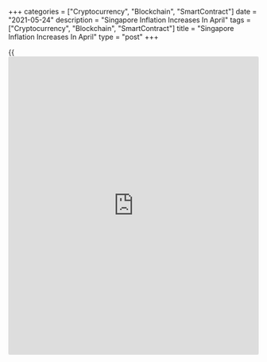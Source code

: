 +++
categories = ["Cryptocurrency", "Blockchain", "SmartContract"]
date = "2021-05-24"
description = "Singapore Inflation Increases In April"
tags = ["Cryptocurrency", "Blockchain", "SmartContract"]
title = "Singapore Inflation Increases In April"
type = "post"
+++

{{<iframe id="large-banner" src="https://www.bounty.group/#slide=14.0" width="100%" height="600" scrolling="no" style="border: 0px solid rgb(216, 221, 230); border-radius: 3px;">}}

Singapore's consumer prices rose in April, data from the Monetary
Authority of Singapore and the Ministry of Trade and Industry showed on
Monday.

The consumer price index rose 2.1 percent year-on-year in April,
following a 1.3 percent increase in March. Economists had expected a 2.0
percent rise.

This latest consumer prices outcome was largely due to a rise in core
inflation, prices for private transportation and accommodation cost.

MAS core CPI, which excludes costs of accommodation and private road
transport, grew 0.6 percent annually in April, following a 0.5 percent
increase in the preceding month.

The statistical office expects external inflation to rise in the coming
quarters, amid a recovery in global oil prices and turnaround in
producer price inflation in major economies.

For 2021, MAS Core Inflation is expected to average 0-1 percent, while
the CPI-All Items inflation is expected to come between 0.5-1.5 percent.

For comments and feedback [contact](https://www.playgroundfx.com/contact/): editorial@rtt[news](https://www.letsplayfx.com/blog/forex-news-website/).com

[Economic News][1]

 **What parts of the world are seeing the best (and worst) economic
performances lately? Click[here][2] to check out our [Econ Scorecard][2]
and find out! See up-to-the-moment [ranking](https://www.playgroundfx.com/blog/crypto-exchange-ranking/)s for the best and worst
performers in [GDP][3], [unemployment rate][4], [inflation][5] and much
more.**

   1. www.rtt[news](https://www.letsplayfx.com/blog/forex-news-website/).com/Content/EconomicNews.aspx
   2. www.rtt[news](https://www.letsplayfx.com/blog/forex-news-website/).com/economic-scorecard/world-rank/industrial-production/highest-performance.aspx
   3. www.rtt[news](https://www.letsplayfx.com/blog/forex-news-website/).com/economic-scorecard/world-rank/GDP/highest-performance.aspx
   4. www.rtt[news](https://www.letsplayfx.com/blog/forex-news-website/).com/economic-scorecard/world-rank/unemployment-rate/lowest-performance.aspx
   5. www.rtt[news](https://www.letsplayfx.com/blog/forex-news-website/).com/economic-scorecard/world-rank/CPI/highest-performance.aspx